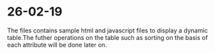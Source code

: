# 26-02-19
The files contains sample html and javascript files to display a dynamic table.The futher operations on the table such as sorting on the basis of each attribute will be done later on.
